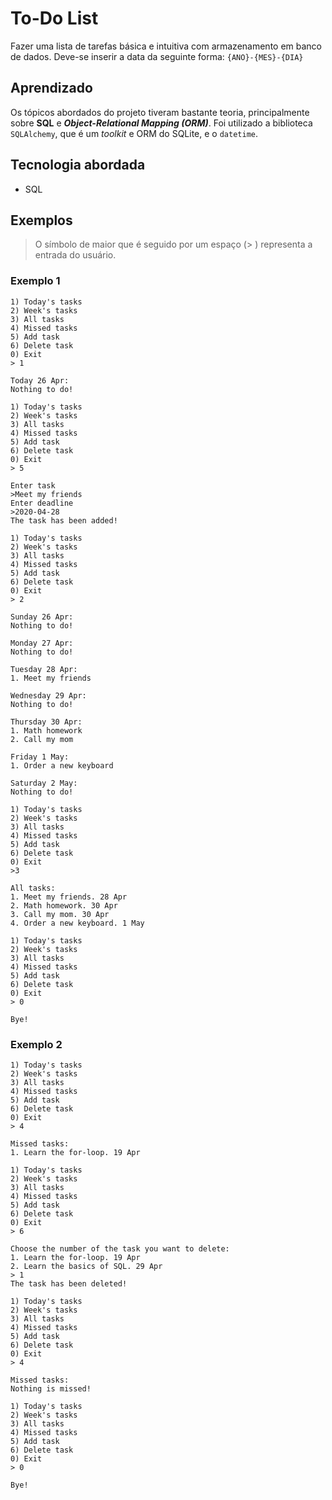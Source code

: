 # To-Do List

Fazer uma lista de tarefas básica e intuitiva com armazenamento em banco de dados. Deve-se inserir a data da seguinte forma:
`{ANO}-{MES}-{DIA}`

## Aprendizado

Os tópicos abordados do projeto tiveram bastante teoria, principalmente sobre **SQL** e ***Object-Relational Mapping (ORM)***. Foi utilizado a biblioteca `SQLAlchemy`, que é um *toolkit* e ORM do SQLite, e o `datetime`.

## Tecnologia abordada

 - SQL

## Exemplos

> O símbolo de maior que é seguido por um espaço (> ) representa a entrada do usuário. 

### Exemplo 1

	1) Today's tasks
	2) Week's tasks
	3) All tasks
	4) Missed tasks
	5) Add task
	6) Delete task
	0) Exit
	> 1

	Today 26 Apr:
	Nothing to do!

	1) Today's tasks
	2) Week's tasks
	3) All tasks
	4) Missed tasks
	5) Add task
	6) Delete task
	0) Exit
	> 5

	Enter task
	>Meet my friends
	Enter deadline
	>2020-04-28
	The task has been added!

	1) Today's tasks
	2) Week's tasks
	3) All tasks
	4) Missed tasks
	5) Add task
	6) Delete task
	0) Exit
	> 2

	Sunday 26 Apr:
	Nothing to do!

	Monday 27 Apr:
	Nothing to do!

	Tuesday 28 Apr:
	1. Meet my friends

	Wednesday 29 Apr:
	Nothing to do!

	Thursday 30 Apr:
	1. Math homework
	2. Call my mom

	Friday 1 May:
	1. Order a new keyboard 

	Saturday 2 May:
	Nothing to do!

	1) Today's tasks
	2) Week's tasks
	3) All tasks
	4) Missed tasks
	5) Add task
	6) Delete task
	0) Exit
	>3

	All tasks:
	1. Meet my friends. 28 Apr
	2. Math homework. 30 Apr
	3. Call my mom. 30 Apr
	4. Order a new keyboard. 1 May

	1) Today's tasks
	2) Week's tasks
	3) All tasks
	4) Missed tasks
	5) Add task
	6) Delete task
	0) Exit
	> 0

	Bye!

### Exemplo 2

	1) Today's tasks
	2) Week's tasks
	3) All tasks
	4) Missed tasks
	5) Add task
	6) Delete task
	0) Exit
	> 4

	Missed tasks:
	1. Learn the for-loop. 19 Apr

	1) Today's tasks
	2) Week's tasks
	3) All tasks
	4) Missed tasks
	5) Add task
	6) Delete task
	0) Exit
	> 6

	Choose the number of the task you want to delete:
	1. Learn the for-loop. 19 Apr
	2. Learn the basics of SQL. 29 Apr
	> 1
	The task has been deleted!

	1) Today's tasks
	2) Week's tasks
	3) All tasks
	4) Missed tasks
	5) Add task
	6) Delete task
	0) Exit
	> 4

	Missed tasks:
	Nothing is missed!

	1) Today's tasks
	2) Week's tasks
	3) All tasks
	4) Missed tasks
	5) Add task
	6) Delete task
	0) Exit
	> 0

	Bye!